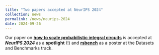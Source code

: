 ```yaml
---
title: "Two papers accepted at NeurIPS 2024"
collection: news
permalink: /news/neurips-2024
date: 2024-09-26
---
```

Our paper on <a href="https://openreview.net/forum?id=Ke40kfOT2E"><b>how to scale probabilistic integral circuits</b></a> is accepted at <b><i>NeurIPS 2024</i></b> as a <b><note>spotlight</note></b> (!) and <a href="https://unitn-sml.github.io/rsbench/"><b>rsbench</b></a> as a poster at the Datasets and Benchmarks track.
